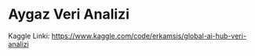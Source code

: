 # Aygaz Veri Analizi

Kaggle Linki: https://www.kaggle.com/code/erkamsis/global-ai-hub-veri-analizi
